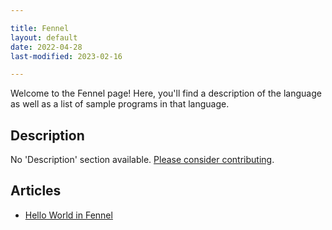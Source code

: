 ```yaml
---

title: Fennel
layout: default
date: 2022-04-28
last-modified: 2023-02-16

---
```


Welcome to the Fennel page! Here, you'll find a description of the language as well as a list of sample programs in that language.

## Description

No 'Description' section available. [Please consider contributing](https://github.com/TheRenegadeCoder/sample-programs-website).

## Articles

- [Hello World in Fennel](https://sampleprograms.io/projects/hello-world/fennel)